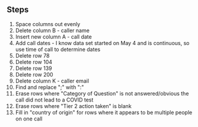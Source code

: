 ## Steps ##

1. Space columns out evenly
2. Delete column B - caller name
3. Insert new column A - call date
4. Add call dates - I know data set started on May 4 and is continuous, so use time of call to determine dates
5. Delete row 78
6. Delete row 104
7. Delete row 139
8. Delete row 200
9. Delete column K - caller email
10. Find and replace ";" with ":"
11. Erase rows where "Category of Question" is not answered/obvious the call did not lead to a COVID test
12. Erase rows where "Tier 2 action taken" is blank
13. Fill in "country of origin" for rows where it appears to be multiple people on one call
